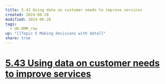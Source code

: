 ```yaml
---
title: 5.43 Using data on customer needs to improve services
created: 2024-08-28
modified: 2024-08-28
tags:
  - UK-DMM_row
up: "[[Topic 5 Making decisions with data]]"
share: true
---
```

# [5.43 Using data on customer needs to improve services](5.43%20Using%20data%20on%20customer%20needs%20to%20improve%20services.md)
